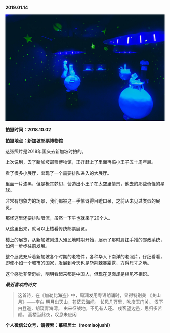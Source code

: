 
          
            
**2019.01.14**



![](img/51001-b9068784fd87bbcb.jpg)




**拍摄时间：2018.10.02**

**拍摄地点：新加坡邮票博物馆**

这张照片是2018年国庆去新加坡时拍的。

上次说到，去了新加坡邮票博物馆，正好赶上了里面再搞小王子五十周年展。

看了很多小展厅，出现了一个需要排队进入的大展厅。

里面一片漆黑，但是极其梦幻，营造出小王子在太空里情景，他去的那些奇怪的星球。

非常有想象力的场景，我们都被这一手惊讶得目瞪口呆，之前从未见过类似的展览。

那怪这里还要排队限流，虽然一下午也就来了20个人。

从这里出来，就可以上楼看传统邮票展览。

楼上的展览，从新加坡刚进入殖民地时期开始，展示了那时肩扛手推的邮政系统，如何一步步往前发展。

整个展览充斥着新加坡各个时期的老物件，各种华人下南洋的老照片，仔细看看，即使小如一个城市的国家，发展到今天也是斩荆棘暴霜露，方得尺寸之地。

这个感觉非常奇妙，明明看起来都是中国人，但现在见面却是相见不相识。


***最近喜欢的诗文***
>这首诗，在《加勒比海盗》中，周润发用粤语朗诵时，显得特别美
《关山月》——李白
明月出天山，苍茫云海间。
长风几万里，吹度玉门关。
汉下白登道，胡窥青海湾。
由来征战地，不见有人还。
戍客望边邑，思归多苦颜。
高楼当此夜，叹息未应闲




**个人微信公众号，请搜索：摹喵居士（momiaojushi）**

          
        
